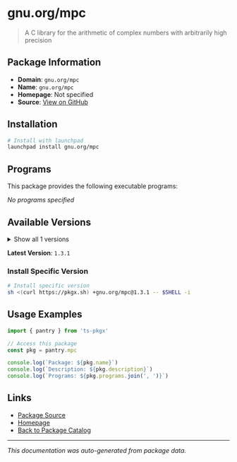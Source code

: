 # gnu.org/mpc

> A C library for the arithmetic of complex numbers with arbitrarily high precision

## Package Information

- **Domain**: `gnu.org/mpc`
- **Name**: `gnu.org/mpc`
- **Homepage**: Not specified
- **Source**: [View on GitHub](https://github.com/pkgxdev/pantry/tree/main/projects/gnu.org/mpc/package.yml)

## Installation

```bash
# Install with launchpad
launchpad install gnu.org/mpc
```

## Programs

This package provides the following executable programs:

*No programs specified*

## Available Versions

<details>
<summary>Show all 1 versions</summary>

- `1.3.1`

</details>

**Latest Version**: `1.3.1`

### Install Specific Version

```bash
# Install specific version
sh <(curl https://pkgx.sh) +gnu.org/mpc@1.3.1 -- $SHELL -i
```

## Usage Examples

```typescript
import { pantry } from 'ts-pkgx'

// Access this package
const pkg = pantry.mpc

console.log(`Package: ${pkg.name}`)
console.log(`Description: ${pkg.description}`)
console.log(`Programs: ${pkg.programs.join(', ')}`)
```

## Links

- [Package Source](https://github.com/pkgxdev/pantry/tree/main/projects/gnu.org/mpc/package.yml)
- [Homepage](#)
- [Back to Package Catalog](../../../package-catalog.md)

---

*This documentation was auto-generated from package data.*
